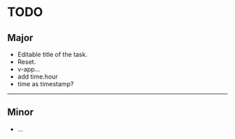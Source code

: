 # TODO

## Major

- Editable title of the task.
- Reset.
- v-app...
- add time.hour
- time as timestamp?

---

## Minor

- ...
